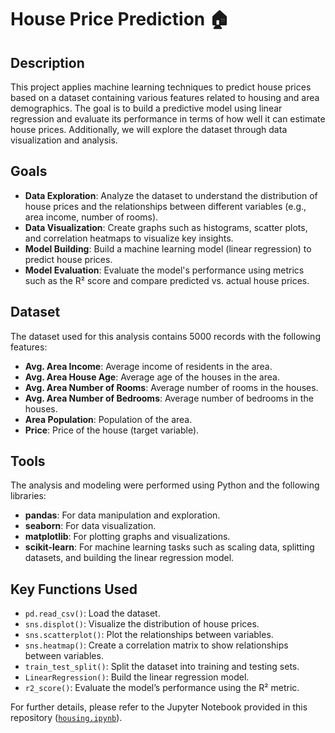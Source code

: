 # House Price Prediction 🏠

## Description
This project applies machine learning techniques to predict house prices based on a dataset containing various features related to housing and area demographics. The goal is to build a predictive model using linear regression and evaluate its performance in terms of how well it can estimate house prices. Additionally, we will explore the dataset through data visualization and analysis.

## Goals
- **Data Exploration**: Analyze the dataset to understand the distribution of house prices and the relationships between different variables (e.g., area income, number of rooms).
- **Data Visualization**: Create graphs such as histograms, scatter plots, and correlation heatmaps to visualize key insights.
- **Model Building**: Build a machine learning model (linear regression) to predict house prices.
- **Model Evaluation**: Evaluate the model's performance using metrics such as the R² score and compare predicted vs. actual house prices.

## Dataset
The dataset used for this analysis contains 5000 records with the following features:
- **Avg. Area Income**: Average income of residents in the area.
- **Avg. Area House Age**: Average age of the houses in the area.
- **Avg. Area Number of Rooms**: Average number of rooms in the houses.
- **Avg. Area Number of Bedrooms**: Average number of bedrooms in the houses.
- **Area Population**: Population of the area.
- **Price**: Price of the house (target variable).

## Tools
The analysis and modeling were performed using Python and the following libraries:
- **pandas**: For data manipulation and exploration.
- **seaborn**: For data visualization.
- **matplotlib**: For plotting graphs and visualizations.
- **scikit-learn**: For machine learning tasks such as scaling data, splitting datasets, and building the linear regression model.

## Key Functions Used
- `pd.read_csv()`: Load the dataset.
- `sns.displot()`: Visualize the distribution of house prices.
- `sns.scatterplot()`: Plot the relationships between variables.
- `sns.heatmap()`: Create a correlation matrix to show relationships between variables.
- `train_test_split()`: Split the dataset into training and testing sets.
- `LinearRegression()`: Build the linear regression model.
- `r2_score()`: Evaluate the model’s performance using the R² metric.

For further details, please refer to the Jupyter Notebook provided in this repository ([`housing.ipynb`](/Housing/housing.ipynb)).

